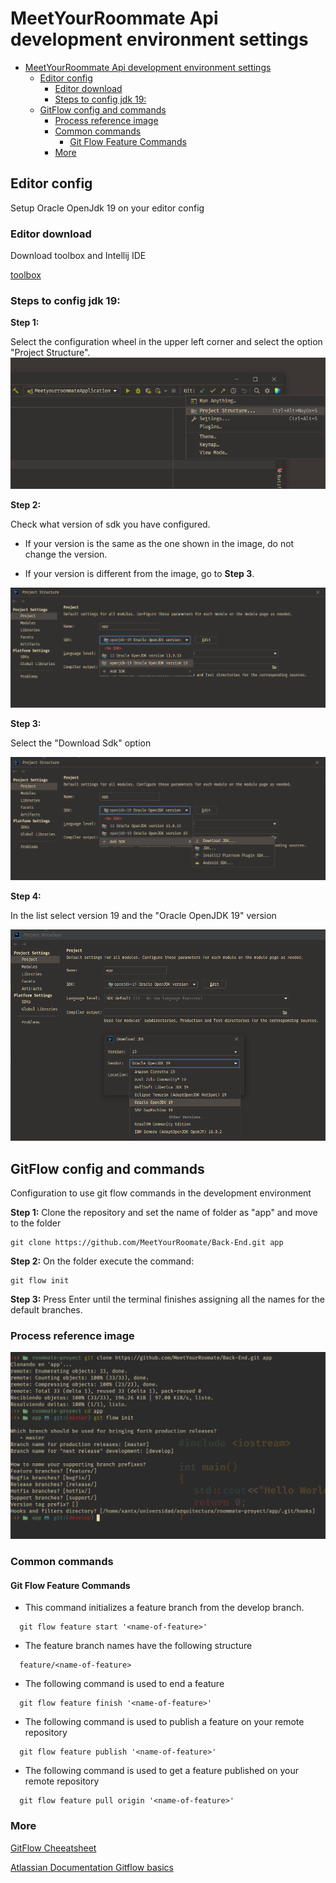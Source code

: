 # MeetYourRoommate Api development environment settings

<!--toc:start-->
- [MeetYourRoommate Api development environment settings](#meetyourroommate-api-development-environment-settings)
  - [Editor config](#editor-config)
    - [Editor download](#editor-download)
    - [Steps to config jdk 19:](#steps-to-config-jdk-19)
  - [GitFlow config and commands](#gitflow-config-and-commands)
    - [Process reference image](#process-reference-image)
    - [Common commands](#common-commands)
      - [Git Flow Feature Commands](#git-flow-feature-commands)
    - [More](#more)
<!--toc:end-->

## Editor config

Setup Oracle OpenJdk 19 on your editor config

### Editor download

Download toolbox and Intellij IDE

[toolbox](https://www.jetbrains.com/toolbox-app/)

### Steps to config jdk 19:


**Step 1:**

Select the configuration wheel in the upper left corner and select the option "Project Structure".
![Step-1](./config-img/PasoUnoConfiguracionIde.png)

**Step 2:**

Check what version of sdk you have configured.

* If your version is the same as the one shown in the image, do not change the version.

* If your version is different from the image, go to **Step 3**.

![Step-2](./config-img/PasoDosConfiguracionIde.png)


**Step 3:**

Select the "Download Sdk" option

![Step-3](./config-img/PasoTresConfiguracionIde.png)

**Step 4:**

In the list select version 19 and the "Oracle OpenJDK 19" version

![Step-4](./config-img/PasoCuatroConfiguracionIde.png)

## GitFlow config and commands

Configuration to use git flow commands in the development environment

**Step 1:**
Clone the repository and set the name of folder as "app" and move to the folder

```
git clone https://github.com/MeetYourRoomate/Back-End.git app
```

**Step 2:**
On the folder execute the command:
```
git flow init
```
**Step 3:**
Press Enter until the terminal finishes assigning all the names for the default branches.

### Process reference image
![git-flow](./config-img/gitflowconfig.png)

### Common commands

#### Git Flow Feature Commands

- This command initializes a feature branch from the develop branch.

```
  git flow feature start '<name-of-feature>'
```
- The feature branch names have the following structure 
```
  feature/<name-of-feature>
```
- The following command is used to end a feature
```
  git flow feature finish '<name-of-feature>'
```
- The following command is used to publish a feature on your remote repository
```
  git flow feature publish '<name-of-feature>'
```

- The following command is used to get a feature published on your remote repository
```
  git flow feature pull origin '<name-of-feature>'
```
### More

[GitFlow Cheeatsheet](http://danielkummer.github.io/git-flow-cheatsheet/)

[Atlassian Documentation Gitflow basics](https://www.atlassian.com/git/tutorials/comparing-workflows/gitflow-workflow)
